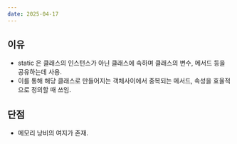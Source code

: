 ```yaml
---
date: 2025-04-17
---
```


## 이유
- static 은 클래스의 인스턴스가 아닌 클래스에 속하며 클래스의 변수, 메서드 등을 공유하는데 사용.
- 이를 통해 해당 클래스로 만들어지는 객체사이에서 중복되는 메서드, 속성을 효율적으로 정의할 때 쓰임.

## 단점
- 메모리 낭비의 여지가 존재.